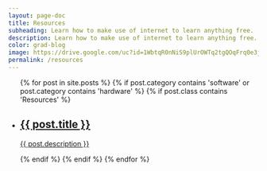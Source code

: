 ```yaml
---
layout: page-doc
title: Resources
subheading: Learn how to make use of internet to learn anything free.
description: Learn how to make use of internet to learn anything free.
color: grad-blog
image: https://drive.google.com/uc?id=1WbtqR0nNiS9plUrOWTq2tgQOqFrq0e3j
permalink: /resources
---
```


<div class="home-container">
  <div class="home-articles">
    <div class="home-wrapper">
      <div class="page-holder">
        <ul>
        {% for post in site.posts %}
          {% if post.category contains 'software' or post.category contains 'hardware' %}
            {% if post.class contains 'Resources' %}
                <li>
                  <a class="post-link" href="{{ site.baseurl }}{{ post.url }}">
                    <div class="page-treasure">
                      <h2>{{ post.title }}</h2>
                      <p>{{ post.description }}</p>
                    </div>
                  </a>
                </li>
              {% endif %}
            {% endif %}
        {% endfor %}
        </ul>
      </div>
    </div>
  </div>
</div>
